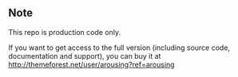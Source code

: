 
## Note 
This repo is production code only.

If you want to get access to the full version (including source code, documentation and support), you can buy it at http://themeforest.net/user/arousing?ref=arousing
